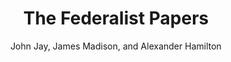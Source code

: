 ---
title: "The Federalist Papers"
author: "John Jay, James Madison, and Alexander Hamilton"
original_publication_year: 1851
description: "A foundational collection of 85 essays written by John Jay, James Madison, and Alexander Hamilton under the pseudonym 'Publius'. These essays passionately advocate for the ratification of the United States Constitution, meticulously explaining its provisions and defending the principles of a strong federal government. They remain an indispensable resource for understanding the original intent and philosophical underpinnings of the American system of government."
genres: ["History", "Political Science"]
tags: ["federalism", "constitution", "us history", "us politics", "us government"]
---